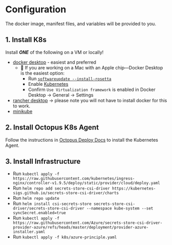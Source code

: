 # Configuration

The docker image, manifest files, and variables will be provided to you.

## 1. Install K8s
Install **_ONE_** of the following on a VM or locally!

- [docker desktop](https://docs.docker.com/desktop/) - easiest and preferred
  - 🍎 If you are working on a Mac with an Apple chip—Docker Desktop is the easiest option:
    - Run [`softwareupdate --install-rosetta`](https://docs.docker.com/desktop/install/mac-install/#system-requirements)
    - Enable [Kubernetes](https://docs.docker.com/desktop/kubernetes/#install-and-turn-on-kubernetes)
    - Confirm `Use Virtualization framework` is enabled in Docker Desktop → General → Settings
- [rancher desktop](https://docs.rancherdesktop.io/getting-started/installation) -> please note you will not have to install docker for this to work.
- [minikube](https://minikube.sigs.k8s.io/docs/start/)

## 2. Install Octopus K8s Agent

Follow the instructions in [Octopus Deploy Docs](https://octopus.com/docs/kubernetes/targets/kubernetes-agent) to install the Kubernetes Agent.

## 3. Install Infrastructure

- Run `kubectl apply -f https://raw.githubusercontent.com/kubernetes/ingress-nginx/controller-v1.9.5/deploy/static/provider/cloud/deploy.yaml`
- Run `helm repo add secrets-store-csi-driver https://kubernetes-sigs.github.io/secrets-store-csi-driver/charts`
- Run `helm repo update`
- Run `helm install csi-secrets-store secrets-store-csi-driver/secrets-store-csi-driver --namespace kube-system --set syncSecret.enabled=true`
- Run `kubectl apply -f https://raw.githubusercontent.com/Azure/secrets-store-csi-driver-provider-azure/refs/heads/master/deployment/provider-azure-installer.yaml`
- Run `kubectl apply -f k8s/azure-principle.yaml`
